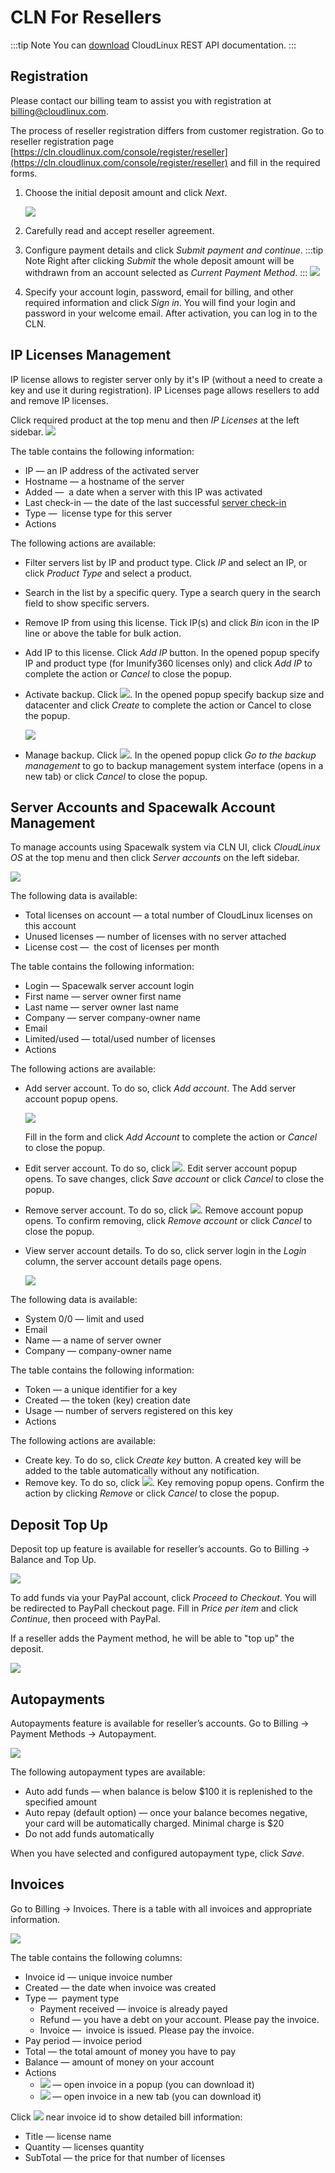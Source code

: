 # CLN For Resellers

:::tip Note
You can [download](https://docs.cln.cloudlinux.com/cloudlinux-rest-api.pdf) CloudLinux REST API documentation.
:::

## Registration

Please contact our billing team to assist you with registration at billing@cloudlinux.com.

The process of reseller registration differs from customer registration. Go to reseller registration page [https://cln.cloudlinux.com/console/register/reseller](https://cln.cloudlinux.com/console/register/reseller) and fill in the required forms.

1. Choose the initial deposit amount and click _Next_.

    ![](/images/clnresellerregistrationstep1_zoom90.png)

2. Carefully read and accept reseller agreement.
3. Configure payment details and click _Submit payment and continue_.
    :::tip Note
    Right after clicking _Submit_ the whole deposit amount will be withdrawn from an account selected as _Current Payment Method_.
    :::
    ![](/images/clnresellerregistrationstep3_zoom90.png)

4. Specify your account login, password, email for billing, and other required information and click _Sign in_. You will find your login and password in your welcome email. After activation, you can log in to the CLN.

## IP Licenses Management


IP license allows to register server only by it's IP (without a need to create a key and use it during registration).
IP Licenses page allows resellers to add and remove IP licenses.

Click required product at the top menu and then _IP Licenses_ at the left sidebar.
![](/images/clniplicense_zoom60.png)

The table contains the following information:

* IP — an IP address of the activated server
* Hostname — a hostname of the server
* Added —  a date when a server with this IP was activated
* Last check-in — the date of the last successful [server check-in](/terminology/#terminology)
* Type —  license type for this server
* Actions

The following actions are available:

* Filter servers list by IP and product type. Click _IP_ and select an IP, or click _Product Type_ and select a product.
* Search in the list by a specific query. Type a search query in the search field to show specific servers.
* Remove IP from using this license. Tick IP(s) and click _Bin_ icon in the IP line or above the table for bulk action.
* Add IP to this license. Click _Add IP_ button. In the opened popup specify IP and product type (for Imunify360 licenses only) and click _Add IP_ to complete the action or _Cancel_ to close the popup.
* Activate backup. Click ![](/images/clnactivatebackup.png). In the opened popup specify backup size and datacenter and click _Create_ to complete the action or Cancel to close the popup.
  
    ![](/images/clncreatebackup_zoom70.png)

* Manage backup. Click ![](/images/clnmanagebackup.png). In the opened popup click _Go to the backup management_ to go to backup management system interface (opens in a new tab) or click _Cancel_ to close the popup.


## Server Accounts and Spacewalk Account Management


To manage accounts using Spacewalk system via CLN UI, click _CloudLinux OS_ at the top menu and then click _Server accounts_ on the left sidebar.

![](/images/clnserveraccounts_zoom60.png)

The following data is available:

* Total licenses on account — a total number of CloudLinux licenses on this account
* Unused licenses — number of licenses with no server attached
* License cost —  the cost of licenses per month

The table contains the following information:

* Login — Spacewalk server account login
* First name — server owner first name
* Last name — server owner last name
* Company — server company-owner name
* Email
* Limited/used — total/used number of licenses
* Actions

The following actions are available:

* Add server account. To do so, click _Add account_. The Add server account popup opens.

    ![](/images/clnaddserveracc_zoom90.png)

    Fill in the form and click _Add Account_ to complete the action or _Cancel_ to close the popup.

* Edit server account. To do so, click ![](/images/clnedit.png). Edit server account popup opens. To save changes, click _Save account_ or click _Cancel_ to close the popup.
* Remove server account. To do so, click ![](/images/clnremove.png). Remove account popup opens. To confirm removing, click _Remove account_ or click _Cancel_ to close the popup.
* View server account details. To do so, click server login in the _Login_ column, the server account details page opens.

    ![](/images/clnserveraccinfo_zoom60.png)

The following data is available:

* System 0/0 — limit and used
* Email
* Name — a name of server owner
* Company — company-owner name

The table contains the following information:

* Token — a unique identifier for a key
* Created — the token (key) creation date
* Usage — number of servers registered on this key
* Actions

The following actions are available:

* Create key. To do so, click _Create key_ button. A created key will be added to the table automatically without any notification.
* Remove key. To do so, click ![](/images/clnremove.png). Key removing popup opens. Confirm the action by clicking _Remove_ or click _Cancel_ to close the popup.


## Deposit Top Up


Deposit top up feature is available for reseller’s accounts. Go to Billing → Balance and Top Up.

![](/images/clndeposittopup_zoom60.png)

To add funds via your PayPal account, click _Proceed to Checkout_. You will be redirected to PayPall checkout page. Fill in _Price per item_ and click _Continue_, then proceed with PayPal.

If a reseller adds the Payment method, he will be able to "top up" the deposit.

![](/images/clntopup.png)



## Autopayments


Autopayments feature is available for reseller’s accounts. Go to Billing → Payment Methods → Autopayment.

![](/images/clnautopayments_zoom60.png)

The following autopayment types are available:

* Auto add funds — when balance is below $100 it is replenished to the specified amount
* Auto repay (default option) — once your balance becomes negative, your card will be automatically charged. Minimal charge is $20
* Do not add funds automatically

When you have selected and configured autopayment type, click _Save_.



## Invoices


Go to Billing → Invoices. There is a table with all invoices and appropriate information.

![](/images/clnresellerinvoices_zoom60.png)

The table contains the following columns:

* Invoice id — unique invoice number
* Created — the date when invoice was created
* Type —  payment type
    * Payment received — invoice is already payed
    * Refund — you have a debt on your account. Please pay the invoice.
    * Invoice —  invoice is issued. Please pay the invoice.
* Pay period — invoice period
* Total — the total amount of money you have to pay
* Balance — amount of money on your account
* Actions
    * ![](/images/clniconshow.png) — open invoice in a popup (you can download it)
    * ![](/images/clnicondownload.png) — open invoice in a new tab (you can download it)

Click ![](/images/clnarrow.png) near invoice id to show detailed bill information:

* Title — license name
* Quantity — licenses quantity
* SubTotal — the price for that number of licenses


